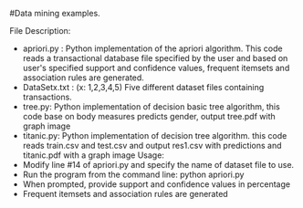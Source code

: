 #Data mining examples.

File Description:
- apriori.py : Python implementation of the apriori algorithm. This code reads a transactional database file specified by the user and based on user's specified support and confidence values, frequent itemsets and association rules are generated.
- DataSetx.txt : (x: 1,2,3,4,5) Five different dataset files containing transactions.
- tree.py: Python implementation of decision basic tree algorithm, this code base on body measures predicts gender, output tree.pdf with graph image
- titanic.py: Python implementation of decision tree algorithm. this code reads train.csv and test.csv and output res1.csv with predictions and titanic.pdf with a graph image
Usage:
- Modify line #14 of apriori.py and specify the name of dataset file to use.
- Run the program from the command line: python apriori.py
- When prompted, provide support and confidence values in percentage
- Frequent itemsets and association rules are generated

